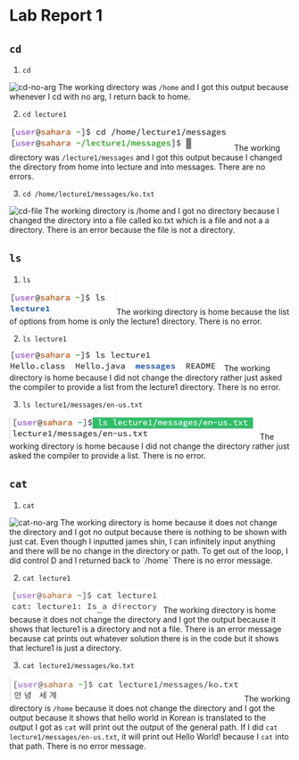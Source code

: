 # Lab Report 1

## `cd` 

1) `cd`

![cd-no-arg](https://github.com/shinaegyo/cse15l-lab-reports/assets/137027086/e9d686e6-8667-4d29-8e3b-e9f7615c634e)
The working directory was `/home` and I got this output because whenever I cd with no arg, I return back to home.

2) `cd lecture1` 

![Image](cd-directory.jpg)
The working directory was `/lecture1/messages` and I got this output because I changed the directory from home into lecture and into messages. There are no errors.

3) `cd /home/lecture1/messages/ko.txt`

![cd-file](https://github.com/shinaegyo/cse15l-lab-reports/assets/137027086/e38a6fa5-250d-42a9-b495-a238237d10be)
The working directory is /home and I got no directory because I changed the directory into a file called ko.txt which is a file and not a a directory. There is an error because the file is not a directory.

## `ls` 

1) `ls`

![Image](ls-no-arg.jpg)
The working directory is home because the list of options from home is only the lecture1 directory. There is no error.

2) `ls lecture1`

![Image](ls-directory.jpg)
The working directory is home because I did not change the directory rather just asked the compiler to provide a list from the lecture1 directory. There is no error.

3) `ls lecture1/messages/en-us.txt`

![Image](ls-file.jpg)
The working directory is home because I did not change the directory rather just asked the compiler to provide a list. There is no error.

## `cat` 

1) `cat`
   
<img width="199" alt="cat-no-arg" src="https://github.com/shinaegyo/cse15l-lab-reports/assets/137027086/c30690f8-7039-4a16-a065-b968571e9250">
The working directory is home because it does not change the directory and I got no output because there is nothing to be shown with just cat. Even though I inputted james shin, I can infinitely input anything and there will be no change in the directory or path. To get out of the loop, I did control D and I returned back to `/home` There is no error message. 

2) `cat lecture1`

![Image](cat-directory.jpg)
The working directory is home because it does not change the directory and I got the output because it shows that lecture1 is a directory and not a file. There is an error message because cat prints out whatever solution there is in the code but it shows that lecture1 is just a directory.

3) `cat lecture1/messages/ko.txt`

![Image](cat-file.jpg)
The working directory is `/home` because it does not change the directory and I got the output because it shows that hello world in Korean is translated to the output I got as `cat` will print out the output of the general path. If I did `cat lecture1/messages/en-us.txt`, it will print out Hello World! because I `cat` into that path. There is no error message.  
